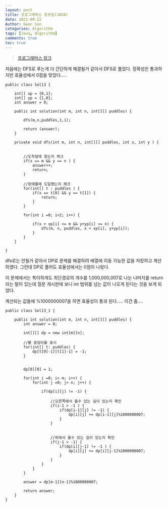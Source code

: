 ```yaml
---
layout: post
title: 프로그래머스 등굣길(JAVA)
date: 2021-09-22
Author: Geon Son
categories: Algorithm
tags: [Java, Algorithm]
comments: true
toc: true
---
```


> [프로그래머스 링크](https://programmers.co.kr/learn/courses/30/lessons/42898)



처음에는 DFS로 푸는게 더 간단하게 해결될거 같아서 DFS로 풀었다.
정확성은 통과하지만 효율성에서 0점을 맞았다.....

```
public class Sol13 {

	int[] xp = {0,1};
	int[] yp = {1,0};
	int answer = 0;

    public int solution(int m, int n, int[][] puddles) {

    	dfs(m,n,puddles,1,1);

        return (answer);
    }

    private void dfs(int m, int n, int[][] puddles, int x, int y ) {


    	//도착점에 왔는지 체크
    	if(x == m && y == n ) {
    		answer++;
    		return;
    	}

    	//장애물에 도달했는지 체크
    	for(int[] t : puddles ) {
    		if(x == t[0] && y == t[1]) {
    			return;
    		}
    	}

    	for(int i =0; i<2; i++) {

    		if(x + xp[i] <= m && y+yp[i] <= n) {
    			dfs(m, n, puddles, x + xp[i], y+yp[i]);
    		}
    	}
    }

}
```

dfs로는 안될거 같아서 DP로 문제를 해결하려 배열에 이동 가능한 값을 저장하고 계산하였다.
그런데 DP로 풀어도 효율성에서는 0점이 나왔다.

이 문제에서는 특이하게도 최단경로의 개수를 1,000,000,007로 나눈 나머지를 return 라는 말이 있는데 질문 게시판에 보니 int 범위를 넘는 값이 나오게 된다는 것을 보게 되었다.

계산되는 값들에 %1000000007을 하면 효율성이 통과 된다.....
이건 좀....

```
public class Sol13_1 {

    public int solution(int m, int n, int[][] puddles) {
        int answer = 0;

        int[][] dp = new int[m][n];

        //물 웅덩이를 표시
        for(int[] t: puddles) {        	
        	dp[t[0]-1][t[1]-1] = -1;
        }


        dp[0][0] = 1;

        for(int i =0; i< m; i++) {
        	for(int j =0; j< n; j++) {

        		if(dp[i][j] != -1) {

        			//오른쪽에서 올수 있는 길이 있는지 확인
            		if(i-1 > -1 ) {            			
            			if(dp[i-1][j] != -1) {
            				dp[i][j] += dp[i-1][j]%1000000007;
            			}        			
            		}


            		//위에서 올수 있는 길이 있는지 확인
            		if(j-1 > -1) {
            			if(dp[i][j-1] != -1 ) {
            				dp[i][j] += dp[i][j-1]%1000000007;
            			}        			
            		}
        		}
        	}
        }

        answer = dp[m-1][n-1]%1000000007;

        return answer;
    }
}
```
